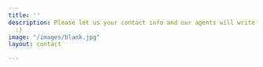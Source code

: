 ```yaml
---
title: ''
description: Please let us your contact info and our agents will write you back soon
  :)
image: "/images/blank.jpg"
layout: contact

---
```

